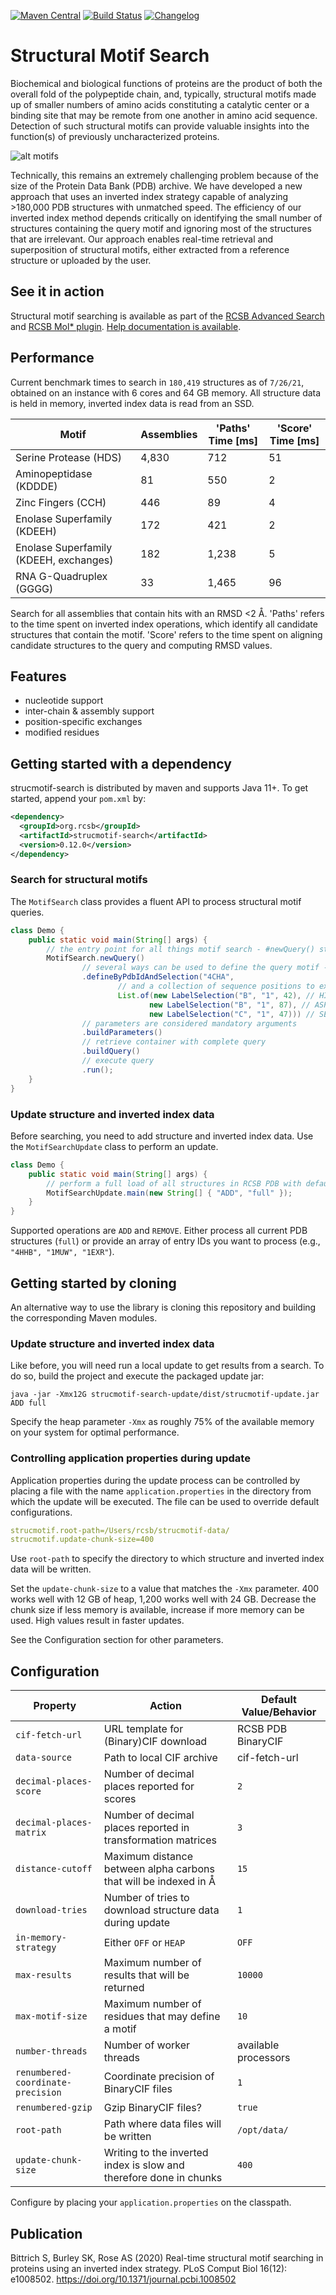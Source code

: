 [![Maven Central](https://maven-badges.herokuapp.com/maven-central/org.rcsb/strucmotif-search/badge.svg)](https://maven-badges.herokuapp.com/maven-central/org.rcsb/strucmotif-search)
[![Build Status](https://travis-ci.com/rcsb/strucmotif-search.svg?branch=master)](https://travis-ci.com/rcsb/strucmotif-search)
[![Changelog](https://img.shields.io/badge/changelog--lightgrey.svg?style=flat)](https://github.com/rcsb/strucmotif-search/blob/master/CHANGELOG.md)

# Structural Motif Search
Biochemical and biological functions of proteins are the product of both the overall fold
of the polypeptide chain, and, typically, structural motifs made up of smaller numbers
of amino acids constituting a catalytic center or a binding site that may be remote from
one another in amino acid sequence. Detection of such structural motifs can provide valuable
insights into the function(s) of previously uncharacterized proteins.

![alt motifs](https://raw.githubusercontent.com/rcsb/strucmotif-search/master/motifs.png)

Technically, this remains an extremely challenging problem because of the size of the Protein
Data Bank (PDB) archive. We have developed a new approach that uses an inverted index strategy
capable of analyzing >180,000 PDB structures with unmatched speed. The efficiency of our 
inverted index method depends critically on identifying the small number of structures 
containing the query motif and ignoring most of the structures that are irrelevant. Our 
approach enables real-time retrieval and superposition of structural motifs, either extracted
from a reference structure or uploaded by the user.

## See it in action
Structural motif searching is available as part of the [RCSB Advanced Search](https://www.rcsb.org/search/advanced/strucmotif) and [RCSB Mol* plugin](https://www.rcsb.org/3d-view). [Help documentation is available](https://www.rcsb.org/docs/search/advanced-search/structural-motif-search).

## Performance
Current benchmark times to search in `180,419` structures as of `7/26/21`, obtained on an instance with 6 cores and 64 
GB memory. All structure data is held in memory, inverted index data is read from an SSD.

| Motif | Assemblies | 'Paths' Time [ms] | 'Score' Time [ms] |
| --- | --- | --- | --- |
| Serine Protease (HDS) | 4,830 | 712 | 51 |
| Aminopeptidase (KDDDE) | 81 | 550 | 2 |
| Zinc Fingers (CCH) | 446 | 89 | 4 |
| Enolase Superfamily (KDEEH) | 172 | 421 | 2 |
| Enolase Superfamily (KDEEH, exchanges) | 182 | 1,238 | 5 |
| RNA G-Quadruplex (GGGG) | 33 | 1,465 | 96 | 

Search for all assemblies that contain hits with an RMSD <2 Å.
'Paths' refers to the time spent on inverted index operations, which identify all candidate structures that contain the 
motif.
'Score' refers to the time spent on aligning candidate structures to the query and computing RMSD values.

## Features
- nucleotide support
- inter-chain & assembly support
- position-specific exchanges
- modified residues

## Getting started with a dependency
strucmotif-search is distributed by maven and supports Java 11+. To get started, append your `pom.xml` by:
```xml
<dependency>
  <groupId>org.rcsb</groupId>
  <artifactId>strucmotif-search</artifactId>
  <version>0.12.0</version>
</dependency>
```

### Search for structural motifs
The `MotifSearch` class provides a fluent API to process structural motif queries.

```java
class Demo {
    public static void main(String[] args) {
        // the entry point for all things motif search - #newQuery() starts building a new query
        MotifSearch.newQuery()
                // several ways can be used to define the query motif - e.g., specify an entry id
                .defineByPdbIdAndSelection("4CHA",
                        // and a collection of sequence positions to extract residues
                        List.of(new LabelSelection("B", "1", 42), // HIS
                               new LabelSelection("B", "1", 87), // ASP
                               new LabelSelection("C", "1", 47))) // SER
                // parameters are considered mandatory arguments
                .buildParameters()
                // retrieve container with complete query
                .buildQuery()
                // execute query
                .run();
    }
}
```

### Update structure and inverted index data
Before searching, you need to add structure and inverted index data. Use the `MotifSearchUpdate` class to perform an 
update.

```java
class Demo {
    public static void main(String[] args) {
        // perform a full load of all structures in RCSB PDB with default configuration
        MotifSearchUpdate.main(new String[] { "ADD", "full" });
    }
}
```

Supported operations are `ADD` and `REMOVE`. Either process all current PDB structures (`full`) or provide an array of 
entry IDs you want to process (e.g., `"4HHB", "1MUW", "1EXR"`).

## Getting started by cloning
An alternative way to use the library is cloning this repository and building the corresponding Maven modules.

### Update structure and inverted index data
Like before, you will need run a local update to get results from a search. To do so, build the project and execute the 
packaged update jar:
```shell
java -jar -Xmx12G strucmotif-search-update/dist/strucmotif-update.jar ADD full
```

Specify the heap parameter `-Xmx` as roughly 75% of the available memory on your system for optimal performance.

### Controlling application properties during update
Application properties during the update process can be controlled by placing a file with the name 
`application.properties` in the directory from which the update will be executed. The file can be used to override 
default configurations.

```yaml
strucmotif.root-path=/Users/rcsb/strucmotif-data/
strucmotif.update-chunk-size=400
```

Use `root-path` to specify the directory to which structure and inverted index data will be written.

Set the `update-chunk-size` to a value that matches the `-Xmx` parameter. 400 works well with 12 GB of heap, 1,200 works
well with 24 GB. Decrease the chunk size if less memory is available, increase if more memory can be used. High values 
result in faster updates.

See the Configuration section for other parameters.

## Configuration
| Property     | Action | Default Value/Behavior |
| -----------  | ------ | ------- |
| `cif-fetch-url` | URL template for (Binary)CIF download | RCSB PDB BinaryCIF |
| `data-source` | Path to local CIF archive | cif-fetch-url |
| `decimal-places-score` | Number of decimal places reported for scores | `2` |
| `decimal-places-matrix` | Number of decimal places reported in transformation matrices | `3` |
| `distance-cutoff` | Maximum distance between alpha carbons that will be indexed in Å | `15` |
| `download-tries` | Number of tries to download structure data during update | `1` |
| `in-memory-strategy` | Either `OFF` or `HEAP` | `OFF` |
| `max-results` | Maximum number of results that will be returned | `10000` |
| `max-motif-size` | Maximum number of residues that may define a motif | `10` |
| `number-threads` | Number of worker threads | available processors |
| `renumbered-coordinate-precision` | Coordinate precision of BinaryCIF files | `1` |
| `renumbered-gzip` | Gzip BinaryCIF files? | `true` |
| `root-path` | Path where data files will be written | `/opt/data/` |
| `update-chunk-size` | Writing to the inverted index is slow and therefore done in chunks | `400` |

Configure by placing your `application.properties` on the classpath.

## Publication
Bittrich S, Burley SK, Rose AS (2020) Real-time structural motif searching in proteins using an inverted index strategy. PLoS Comput Biol 16(12): e1008502. https://doi.org/10.1371/journal.pcbi.1008502

